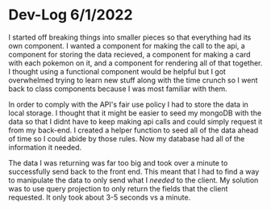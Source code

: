 # Dev-Log 6/1/2022

I started off breaking things into smaller pieces so that everything had its own component. I wanted a component for making the call to the api, a component for storing the data recieved, a component for making a card with each pokemon on it, and a component for rendering all of that together. I thought using a functional component would be helpful but I got overwhelmed trying to learn new stuff along with the time crunch so I went back to class components because I was most familiar with them.

In order to comply with the API's fair use policy I had to store the data in local storage. I thought that it might be easier to seed my mongoDB with the data so that I didnt have to keep making api calls and could simply request it from my back-end. I created a helper function to seed all of the data ahead of time so I could abide by those rules. Now my database had all of the information it needed.

The data I was returning was far too big and took over a minute to successfully send back to the front end. This meant that I had to find a way to manipulate the data to only send what I *needed* to the client. My solution was to use query projection to only return the fields that the client requested. It only took about 3-5 seconds vs a minute. 

